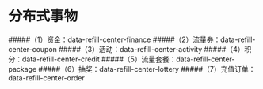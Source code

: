 # 分布式事物
#####（1）资金：data-refill-center-finance
#####（2）流量券：data-refill-center-coupon
#####（3）活动：data-refill-center-activity
#####（4）积分：data-refill-center-credit
#####（5）流量套餐：data-refill-center-package
#####（6）抽奖：data-refill-center-lottery
#####（7）充值订单：data-refill-center-order
